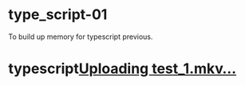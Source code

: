 # type_script-01
To build up memory for  typescript previous.
# typescript[Uploading test_1.mkv…]()

